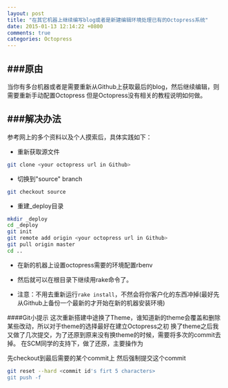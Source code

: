 ```yaml
---
layout: post
title: "在其它机器上继续编写blog或者是新建编辑环境处理已有的Octopress系统"
date: 2015-01-13 12:14:22 +0800
comments: true
categories: Octopress
---
```


###原由
---
当你有多台机器或者是需要重新从Github上获取最后的blog，然后继续编辑，则需要重新手动配置Octopress
但是Octopress没有相关的教程说明如何做。

###解决办法
---

参考网上的多个资料以及个人摸索后，具体实践如下：

- 重新获取源文件

``` sh
git clone <your octopress url in Github>
```
- 切换到"source" branch

``` sh
git checkout source
```
- 重建_deploy目录

``` sh
mkdir _deploy
cd _deploy
git init
git remote add origin <your octopress url in Github>
git pull origin master
cd ..
```
- 在新的机器上设置octopress需要的环境配置rbenv

- 然后就可以在根目录下继续用rake命令了。

- 注意：不用去重新运行`rake install`，不然会将你客户化的东西冲掉(最好先从Github上备份一个最新的才开始在新的机器安装环境)

####Git小提示
这次重新搭建中途换了Theme，谁知道新的theme会覆盖和删除某些改动，所以对于theme的选择最好在建立Octopress之初
换了theme之后我又做了几次提交，为了还原到原来没有换theme的时候，需要将多次的commit去掉。
在SCM同学的支持下，做了还原，主要操作为

先checkout到最后需要的某个commit上
然后强制提交这个commit

``` sh
git reset --hard <commit id's firt 5 characters>
git push -f
```


